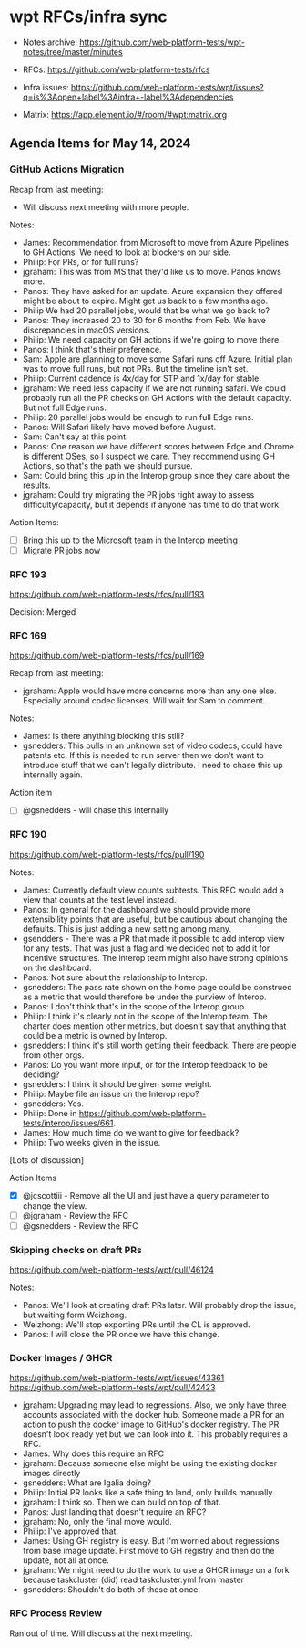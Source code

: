 # wpt RFCs/infra sync

* Notes archive: https://github.com/web-platform-tests/wpt-notes/tree/master/minutes

* RFCs: https://github.com/web-platform-tests/rfcs

* Infra issues: https://github.com/web-platform-tests/wpt/issues?q=is%3Aopen+label%3Ainfra+-label%3Adependencies

* Matrix: https://app.element.io/#/room/#wpt:matrix.org

## Agenda Items for May 14, 2024


### GitHub Actions Migration

Recap from last meeting:
- Will discuss next meeting with more people.

Notes:
- James: Recommendation from Microsoft to move from Azure Pipelines to GH Actions. We need to look at blockers on our side.
- Philip: For PRs, or for full runs?
- jgraham: This was from MS that they'd like us to move. Panos knows more.
- Panos: They have asked for an update. Azure expansion they offered might be about to expire. Might get us back to a few months ago.
- Philip We had 20 parallel jobs, would that be what we go back to?
- Panos: They increased 20 to 30 for 6 months from Feb. We have discrepancies in macOS versions.
- Philip: We need capacity on GH actions if we're going to move there.
- Panos: I think that's their preference.
- Sam: Apple are planning to move some Safari runs off Azure. Initial plan was to move full runs, but not PRs. But the timeline isn't set.
- Philip: Current cadence is 4x/day for STP and 1x/day for stable.
- jgraham: We need less capacity if we are not running safari. We could probably run all the PR checks on GH Actions with the default capacity. But not full Edge runs.
- Philip: 20 parallel jobs would be enough to run full Edge runs.
- Panos: Will Safari likely have moved before August.
- Sam: Can't say at this point.
- Panos: One reason we have different scores between Edge and Chrome is different OSes, so I suspect we care. They recommend using GH Actions, so that's the path we should pursue.
- Sam: Could bring this up in the Interop group since they care about the results.
- jgraham: Could try migrating the PR jobs right away to assess difficulty/capacity, but it depends if anyone has time to do that work.

Action Items:
- [ ] Bring this up to the Microsoft team in the Interop meeting
- [ ] Migrate PR jobs now

### RFC 193

https://github.com/web-platform-tests/rfcs/pull/193

Decision: Merged

### RFC 169

https://github.com/web-platform-tests/rfcs/pull/169

Recap from last meeting:
- jgraham: Apple would have more concerns more than any one else. Especially around codec licenses. Will wait for Sam to comment.

Notes:
- James: Is there anything blocking this still?
- gsnedders: This pulls in an unknown set of video codecs, could have patents etc. If this is needed to run server then we don't want to introduce stuff that we can't legally distribute. I need to chase this up internally again.

Action item
- [ ] @gsnedders - will chase this internally

### RFC 190

https://github.com/web-platform-tests/rfcs/pull/190

Notes:
 - James: Currently default view counts subtests. This RFC would add a view that counts at the test level instead.
 - Panos: In general for the dashboard we should provide more extensibility points that are useful, but be cautious about changing the defaults. This is just adding a new setting among many.
 - gsendders - There was a PR that made it possible to add interop view for any tests. That was just a flag and we decided not to add it for incentive structures. The interop team might also have strong opinions on the dashboard.
 - Panos: Not sure about the relationship to Interop.
 - gsnedders: The pass rate shown on the home page could be construed as a metric that would therefore be under the purview of Interop.
 - Panos: I don't think that's in the scope of the Interop group.
 - Philip: I think it's clearly not in the scope of the Interop team. The charter does mention other metrics, but doesn't say that anything that could be a metric is owned by Interop.
 - gsnedders: I think it's still worth getting their feedback. There are people from other orgs.
 - Panos: Do you want more input, or for the Interop feedback to be deciding?
 - gsnedders: I think it should be given some weight.
 - Philip: Maybe file an issue on the Interop repo?
 - gsnedders: Yes.
 - Philip: Done in https://github.com/web-platform-tests/interop/issues/661.
 - James: How much time do we want to give for feedback?
 - Philip: Two weeks given in the issue.
 
 [Lots of discussion]
 
 Action Items
  - [x] @jcscottiii - Remove all the UI and just have a query parameter to change the view.
  - [ ] @jgraham - Review the RFC
  - [ ] @gsnedders - Review the RFC

### Skipping checks on draft PRs

https://github.com/web-platform-tests/wpt/pull/46124

Notes:
 - Panos: We'll look at creating draft PRs later. Will probably drop the issue, but waiting form Weizhong.
 - Weizhong: We'll stop exporting PRs until the CL is approved.
 - Panos: I will close the PR once we have this change.

### Docker Images / GHCR

https://github.com/web-platform-tests/wpt/issues/43361
https://github.com/web-platform-tests/wpt/pull/42423

- jgraham: Upgrading may lead to regressions. Also, we only have three accounts associated with the docker hub. Someone made a PR for an action to push the docker image to GitHub's docker registry. The PR doesn't look ready yet but we can look into it. This probably requires a RFC.
- James: Why does this require an RFC
- jgraham: Because someone else might be using the existing docker images directly
- gsnedders: What are Igalia doing?
- Philip: Initial PR looks like a safe thing to land, only builds manually.
- jgraham: I think so. Then we can build on top of that.
- Panos: Just landing that doesn't require an RFC?
- jgraham: No, only the final move would.
- Philip: I've approved that.
- James: Using GH registry is easy. But I'm worried about regressions from base image update. First move to GH registry and then do the update, not all at once.
- jgraham: We might need to do the work to use a GHCR image on a fork because taskcluster (did) read taskcluster.yml from master
- gsnedders: Shouldn't do both of these at once.

### RFC Process Review

Ran out of time. Will discuss at the next meeting.

